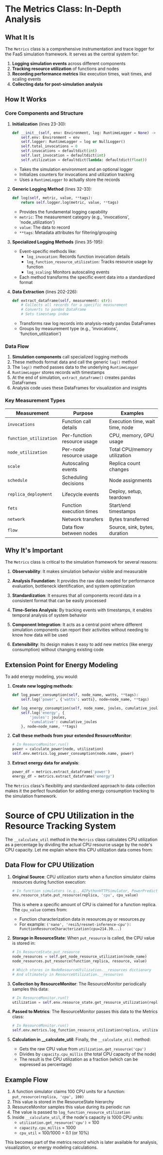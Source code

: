 # The Metrics Class: In-Depth Analysis

## What It Is

The `Metrics` class is a comprehensive instrumentation and trace logger for the FaaS simulation framework. It serves as the central system for:

1. **Logging simulation events** across different components
2. **Tracking resource utilization** of functions and nodes
3. **Recording performance metrics** like execution times, wait times, and scaling events
4. **Collecting data for post-simulation analysis**

## How It Works

### Core Components and Structure

1. **Initialization** (lines 23-30):

   ```python
   def __init__(self, env: Environment, log: RuntimeLogger = None) -> None:
       self.env: Environment = env
       self.logger: RuntimeLogger = log or NullLogger()
       self.total_invocations = 0
       self.invocations = defaultdict(int)
       self.last_invocation = defaultdict(int)
       self.utilization = defaultdict(lambda: defaultdict(float))
   ```

   - Takes the simulation environment and an optional logger
   - Initializes counters for invocations and utilization tracking
   - Uses a `RuntimeLogger` to actually store the records

2. **Generic Logging Method** (lines 32-33):

   ```python
   def log(self, metric, value, **tags):
       return self.logger.log(metric, value, **tags)
   ```

   - Provides the fundamental logging capability
   - `metric`: The measurement category (e.g., 'invocations', 'node_utilization')
   - `value`: The data to record
   - `**tags`: Metadata attributes for filtering/grouping

3. **Specialized Logging Methods** (lines 35-195):

   - Event-specific methods like:
     - `log_invocation`: Records function invocation details
     - `log_function_resource_utilization`: Tracks resource usage by function
     - `log_scaling`: Monitors autoscaling events
   - Each method transforms the specific event data into a standardized format

4. **Data Extraction** (lines 202-226):
   ```python
   def extract_dataframe(self, measurement: str):
       # Collects all records for a specific measurement
       # Converts to pandas DataFrame
       # Sets timestamp index
   ```
   - Transforms raw log records into analysis-ready pandas DataFrames
   - Groups by measurement type (e.g., 'invocations', 'function_utilization')

### Data Flow

1. **Simulation components** call specialized logging methods
2. These methods format data and call the generic `log()` method
3. The `log()` method passes data to the underlying `RuntimeLogger`
4. `RuntimeLogger` stores records with timestamps
5. At the end of simulation, `extract_dataframe()` creates pandas DataFrames
6. Analysis code uses these DataFrames for visualization and insights

### Key Measurement Types

| Measurement            | Purpose                     | Examples                        |
| ---------------------- | --------------------------- | ------------------------------- |
| `invocations`          | Function call details       | Execution time, wait time, node |
| `function_utilization` | Per-function resource usage | CPU, memory, GPU usage          |
| `node_utilization`     | Per-node resource usage     | Total CPU/memory utilization    |
| `scale`                | Autoscaling events          | Replica count changes           |
| `schedule`             | Scheduling decisions        | Node assignments                |
| `replica_deployment`   | Lifecycle events            | Deploy, setup, teardown         |
| `fets`                 | Function execution times    | Start/end timestamps            |
| `network`              | Network transfers           | Bytes transferred               |
| `flow`                 | Data flow between nodes     | Source, sink, bytes, duration   |

## Why It's Important

The `Metrics` class is critical to the simulation framework for several reasons:

1. **Observability**: It makes simulation behavior visible and measurable
2. **Analysis Foundation**: It provides the raw data needed for performance evaluation, bottleneck identification, and system optimization

3. **Standardization**: It ensures that all components record data in a consistent format that can be easily processed

4. **Time-Series Analysis**: By tracking events with timestamps, it enables temporal analysis of system behavior

5. **Component Integration**: It acts as a central point where different simulation components can report their activities without needing to know how data will be used

6. **Extensibility**: Its design makes it easy to add new metrics (like energy consumption) without changing existing code

## Extension Point for Energy Modeling

To add energy modeling, you would:

1. **Create new logging methods**:

   ```python
   def log_power_consumption(self, node_name, watts, **tags):
       self.log('power', {'watts': watts}, node=node_name, **tags)

   def log_energy_consumption(self, node_name, joules, cumulative_joules, **tags):
       self.log('energy', {
           'joules': joules,
           'cumulative': cumulative_joules
       }, node=node_name, **tags)
   ```

2. **Call these methods from your extended ResourceMonitor**:

   ```python
   # In ResourceMonitor.run()
   power = calculate_power(node, utilization)
   self.env.metrics.log_power_consumption(node.name, power)
   ```

3. **Extract energy data for analysis**:
   ```python
   power_df = metrics.extract_dataframe('power')
   energy_df = metrics.extract_dataframe('energy')
   ```

The `Metrics` class's flexibility and standardized approach to data collection makes it the perfect foundation for adding energy consumption tracking to the simulation framework.

# Source of CPU Utilization in the Resource Tracking System

The `__calculate_util` method in the `Metrics` class calculates CPU utilization as a percentage by dividing the actual CPU resource usage by the node's CPU capacity. Let me explain where this CPU utilization data comes from:

## Data Flow for CPU Utilization

1. **Original Source**: CPU utilization starts when a function simulator claims resources during function execution:

   ```python
   # In function simulators (e.g., AIPythonHTTPSimulator, PowerPredictionSimulator)
   env.resource_state.put_resource(replica, 'cpu', cpu_value)
   ```

   This is where a specific amount of CPU is claimed for a function replica. The `cpu_value` comes from:

   - Function characterization data in resources.py or resources.py
   - For example: `('nano', 'resi5/resnet-inference-cpu'): FunctionResourceCharacterization(cpu=214.39...)`

2. **Storage in ResourceState**: When `put_resource` is called, the CPU value is stored in:

   ```python
   # In ResourceState.put_resource
   node_resources = self.get_node_resource_utilization(node_name)
   node_resources.put_resource(function_replica, resource, value)

   # Which stores in NodeResourceUtilization.__resources dictionary
   # And ultimately in ResourceUtilization.__resources
   ```

3. **Collection by ResourceMonitor**: The ResourceMonitor periodically samples this data:

   ```python
   # In ResourceMonitor.run()
   utilization = self.env.resource_state.get_resource_utilization(replica)
   ```

4. **Passed to Metrics**: The ResourceMonitor passes this data to the Metrics class:

   ```python
   # In ResourceMonitor.run()
   self.env.metrics.log_function_resource_utilization(replica, utilization)
   ```

5. **Calculation in \_\_calculate_util**: Finally, the `__calculate_util` method:
   - Gets the raw CPU value from `utilization.get_resource('cpu')`
   - Divides by `capacity.cpu_millis` (the total CPU capacity of the node)
   - The result is the CPU utilization as a fraction (which can be expressed as percentage)

## Example Flow

1. A function simulator claims 100 CPU units for a function: `put_resource(replica, 'cpu', 100)`
2. This value is stored in the ResourceState hierarchy
3. ResourceMonitor samples this value during its periodic run
4. The value is passed to `log_function_resource_utilization`
5. Inside `__calculate_util`, if the node's capacity is 1000 CPU units:
   - `utilization.get_resource('cpu')` = 100
   - `capacity.cpu_millis` = 1000
   - `cpu_util` = 100/1000 = 0.1 (or 10%)

This becomes part of the metrics record which is later available for analysis, visualization, or energy modeling calculations.
